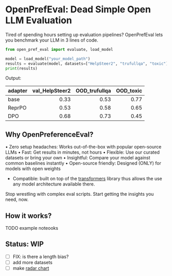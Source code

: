 # OpenPrefEval: Dead Simple Open LLM Evaluation

Tired of spending hours setting up evaluation pipelines? OpenPrefEval lets you benchmark your LLM in 3 lines of code.

```python
from open_pref_eval import evaluate, load_model

model = load_model("your_model_path")
results = evaluate(model, datasets=["HelpSteer2", "trufullqa", "toxic"])
print(results)
```

Output:

| adapter | val_HelpSteer2 | OOD_trufullqa | OOD_toxic |
| :------ | -------------: | ------------: | --------: |
| base    |           0.33 |          0.53 |      0.77 |
| ReprPO  |           0.53 |          0.58 |      0.65 |
| DPO     |           0.68 |          0.73 |      0.45 |

## Why OpenPreferenceEval?

• Zero setup headaches: Works out-of-the-box with popular open-source LLMs
• Fast: Get results in minutes, not hours
• Flexible: Use our curated datasets or bring your own
• Insightful: Compare your model against common baselines instantly
• Open-source friendly: Designed (ONLY) for models with open weights
* Compatible: built on top of the [transformers](https://github.com/huggingface/transformers) library thus allows the use any model architecture available there.

Stop wrestling with complex eval scripts. Start getting the insights you need, now.

## How it works?

TODO example noteooks

## Status: WIP

- [ ] FIX: is there a length bias?
- [ ] add more datasets
- [ ] make [radar chart](https://matplotlib.org/stable/gallery/specialty_plots/radar_chart.html)
